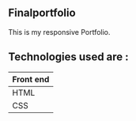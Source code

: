 ## Finalportfolio

This is my responsive Portfolio.


## Technologies used are :

Front end | 
------------ |
HTML | 
CSS | 

